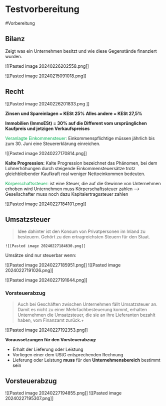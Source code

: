 # Testvorbereitung
#Vorbereitung 


## Bilanz
Zeigt was ein Unternehmen besitzt und wie diese Gegenstände finanziert wurden.

![[Pasted image 20240226202558.png]]

![[Pasted image 20240215091018.png]]

## Recht

![[Pasted image 20240226201833.png ]]

**Zinsen und Spareinlagen = KESt 25%**
**Alles andere = KESt 27,5%**

**Immobilien (ImmoESt) = 30% auf die Different vom ursprünglichen Kaufpreis und jetzigen Verkaufspreises**

<span style="color:#00b050">Veranlagte Einkommensteuer:</span> Einkommenspflichtige müssen jährlich bis zum 30. Juni eine Steuererklärung einreichen.

![[Pasted image 20240227170814.png]]


**Kalte Progression:**
Kalte Progression bezeichnet das Phänomen, bei dem Lohnerhöhungen durch steigende Einkommensteuersätze trotz gleichbleibender Kaufkraft real weniger Nettoeinkommen bedeuten.


<span style="color:#00b050">Körperschaftssteuer:</span> ist eine Steuer, die auf die Gewinne von Unternehmen erhoben wird
Unternehmen muss Körperschaftssteuer zahlen --> Gesellschafter muss noch dazu Kapitalertragssteuer zahlen

![[Pasted image 20240227184101.png]]


## Umsatzsteuer

>Idee dahinter ist den Konsum von Privatpersonen im Inland zu besteuern. Gehört zu den ertragreichsten Steuern für den Staat.

	![[Pasted image 20240227184630.png]]


Umsätze sind nur steuerbar wenn:

![[Pasted image 20240227185951.png]]
![[Pasted image 20240227191026.png]]

![[Pasted image 20240227191644.png]]

### Vorsteuerabzug

>Auch bei Geschäften zwischen Unternehmen fällt Umsatzsteuer an. Damit es nicht zu einer Mehrfachbesteuerung kommt, erhalten Unternehmen die Umsatzsteuer, die sie an ihre Lieferanten bezahlt haben, vom Finanzamt zurück.+
 
 ![[Pasted image 20240227192353.png]]

**Voraussetzungen für den Vorsteuerabzug:**
- Erhalt der Lieferung oder Leistung
- Vorliegen einer dem UStG entsprechenden Rechnung
- Lieferung oder Leistung **muss** für den **Unternehmensbereich** bestimmt sein


## Vorsteuerabzug

![[Pasted image 20240227194855.png]]
![[Pasted image 20240227195307.png]]

